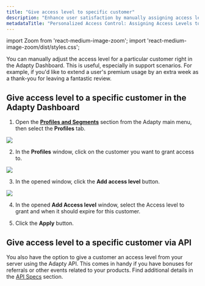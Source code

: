 ```yaml
---
title: "Give access level to specific customer"
description: "Enhance user satisfaction by manually assigning access levels to specific customers in Adapty, whether through the intuitive Adapty Dashboard interface or API integration. Learn how to personalize user experiences and optimize support interactions efficiently"
metadataTitle: "Personalized Access Control: Assigning Access Levels to Specific Customers in Adapty"
---
```


import Zoom from 'react-medium-image-zoom';
import 'react-medium-image-zoom/dist/styles.css';

You can manually adjust the access level for a particular customer right in the Adapty Dashboard. This is useful, especially in support scenarios. For example, if you'd like to extend a user's premium usage by an extra week as a thank-you for leaving a fantastic review.

## Give access level to a specific customer in the Adapty Dashboard

1. Open the **[Profiles and Segments](https://app.adapty.io/placements)** section from the Adapty main menu, then select the **Profiles** tab.

   

<Zoom>
  <img src={require('./img/444f659-profiles_list.webp').default}
  style={{
    border: '1px solid #727272', /* border width and color */
    width: '700px', /* image width */
    display: 'block', /* for alignment */
    margin: '0 auto' /* center alignment */
  }}
/>
</Zoom>




2. In the **Profiles** window, click on the customer you want to grant access to. 

   

<Zoom>
  <img src={require('./img/96d0abf-add_access_level_to_customer.webp').default}
  style={{
    border: '1px solid #727272', /* border width and color */
    width: '700px', /* image width */
    display: 'block', /* for alignment */
    margin: '0 auto' /* center alignment */
  }}
/>
</Zoom>




3. In the opened window, click the **Add access level** button.

   

<Zoom>
  <img src={require('./img/2379036-add_access_level_to_customer1.webp').default}
  style={{
    border: '1px solid #727272', /* border width and color */
    width: '700px', /* image width */
    display: 'block', /* for alignment */
    margin: '0 auto' /* center alignment */
  }}
/>
</Zoom>




4. In the opened **Add Access level** window, select the Access level to grant and when it should expire for this customer.

5. Click the **Apply** button.

## Give access level to a specific customer via API

You also have the option to give a customer an access level from your server using the Adapty API. This comes in handy if you have bonuses for referrals or other events related to your products. Find additional details in the [API Specs](ss-grant-access-level) section.